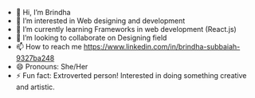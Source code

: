 - 👋 Hi, I’m Brindha
- 👀 I’m interested in Web designing and development
- 🌱 I’m currently learning Frameworks in web development (React.js)
- 💞️ I’m looking to collaborate on Designing field 
- 📫 How to reach me https://www.linkedin.com/in/brindha-subbaiah-9327ba248 
- 😄 Pronouns: She/Her
- ⚡ Fun fact: Extroverted person! Interested in doing something creative and artistic. 

<!---
brindha-7/brindha-7 is a ✨ special ✨ repository because its `README.md` (this file) appears on your GitHub profile.
You can click the Preview link to take a look at your changes.
--->
